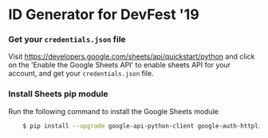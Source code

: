 # ID Generator for DevFest '19

### Get your `credentials.json` file
Visit https://developers.google.com/sheets/api/quickstart/python and click on the 'Enable the Google Sheets API' to enable sheets API for your account, and get your `credentials.json` file.

### Install Sheets pip module
Run the following command to install the Google Sheets module

```sh
    $ pip install --upgrade google-api-python-client google-auth-httplib2 google-auth-oauthlib
```
